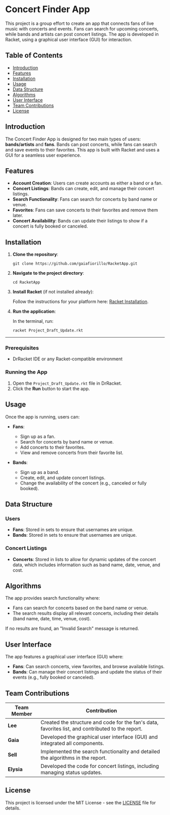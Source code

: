 # Concert Finder App

This project is a group effort to create an app that connects fans of live music with concerts and events. Fans can search for upcoming concerts, while bands and artists can post concert listings. The app is developed in Racket, using a graphical user interface (GUI) for interaction.

## Table of Contents

- [Introduction](#introduction)
- [Features](#features)
- [Installation](#installation)
- [Usage](#usage)
- [Data Structure](#data-structure)
- [Algorithms](#algorithms)
- [User Interface](#user-interface)
- [Team Contributions](#team-contributions)
- [License](#license)

## Introduction

The Concert Finder App is designed for two main types of users: **bands/artists** and **fans**. Bands can post concerts, while fans can search and save events to their favorites. This app is built with Racket and uses a GUI for a seamless user experience.

## Features

- **Account Creation**: Users can create accounts as either a band or a fan.
- **Concert Listings**: Bands can create, edit, and manage their concert listings.
- **Search Functionality**: Fans can search for concerts by band name or venue.
- **Favorites**: Fans can save concerts to their favorites and remove them later.
- **Concert Availability**: Bands can update their listings to show if a concert is fully booked or canceled.


## Installation

1. **Clone the repository**:

   ```
   git clone https://github.com/gaiafiorillo/RacketApp.git
   ```

2. **Navigate to the project directory**:

   ```
   cd RacketApp
   ```

3. **Install Racket** (if not installed already):
   
   Follow the instructions for your platform here: [Racket Installation](https://racket-lang.org/).

4. **Run the application**:

   In the terminal, run:

   ```
   racket Project_Draft_Update.rkt
   ```

---

### Prerequisites

- DrRacket IDE or any Racket-compatible environment

### Running the App

1. Open the `Project_Draft_Update.rkt` file in DrRacket.
2. Click the **Run** button to start the app.

## Usage

Once the app is running, users can:

- **Fans**: 
  - Sign up as a fan.
  - Search for concerts by band name or venue.
  - Add concerts to their favorites.
  - View and remove concerts from their favorite list.
  
- **Bands**:
  - Sign up as a band.
  - Create, edit, and update concert listings.
  - Change the availability of the concert (e.g., canceled or fully booked).

## Data Structure

### Users

- **Fans**: Stored in sets to ensure that usernames are unique.
- **Bands**: Stored in sets to ensure that usernames are unique.
  
### Concert Listings

- **Concerts**: Stored in lists to allow for dynamic updates of the concert data, which includes information such as band name, date, venue, and cost.

## Algorithms

The app provides search functionality where:

- Fans can search for concerts based on the band name or venue.
- The search results display all relevant concerts, including their details (band name, date, time, venue, cost).
  
If no results are found, an "Invalid Search" message is returned.

## User Interface

The app features a graphical user interface (GUI) where:

- **Fans**: Can search concerts, view favorites, and browse available listings.
- **Bands**: Can manage their concert listings and update the status of their events (e.g., fully booked or canceled).



## Team Contributions

| Team Member               | Contribution                                                                        |
|---------------------------|-------------------------------------------------------------------------------------|
| **Lee**     | Created the structure and code for the fan's data, favorites list, and contributed to the report. |
| **Gaia**    | Developed the graphical user interface (GUI) and integrated all components.                       |
| **Sell**    | Implemented the search functionality and detailed the algorithms in the report.                   |
| **Elysia**  | Developed the code for concert listings, including managing status updates.                       |

## License

This project is licensed under the MIT License - see the [LICENSE](LICENSE) file for details.

